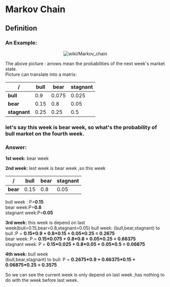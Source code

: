 # Markov Chain
## Definition
### An Example:
<p align="center">
<img   src="https://upload.wikimedia.org/wikipedia/commons/thumb/9/95/Finance_Markov_chain_example_state_space.svg/400px-Finance_Markov_chain_example_state_space.svg.png"    title="wiki/Markov_chain"  > 
</p>

The above picture : arrows mean the probabilities of the next week's market state.   
Picture can translate into a matrix:  

/|bull | bear | stagnant
---|---|---|---
**bull**|0.9|0.075|0.025
**bear**|0.15|0.8|0.05
**stagnant**|0.25|0.25|0.5

### let's say this week is bear week, so what's the probability of bull market on the fourth week.  

### Answer: 

**1st week:**  bear week 
 
**2nd week:** lest week is bear week ,so this week   
    
/|bull | bear | stagnant
---|---|---|---  
**bear**|0.15|0.8|0.05

bull week : P=**0.15**  
bear week:P=**0.8**  
stagnant week:P=**0.05**  
 
**3rd week:** this week is depend on last week(bull=0.15,bear=0.8,stagnant=0.05)
bull week: (bull,bear,stagnant) to bull :P = **0.15\*0.9 + 0.8\*0.15 + 0.05\*0.25 = 0.2675**  
bear week: P = **0.15\*0.075 + 0.8\*0.8 + 0.05\*0.25 = 0.66375**  
stagnant week: P = **0.15\*0.025 + 0.8\*0.05 + 0.05\*0.5 = 0.06875** 
 
**4th week:** bull week  
(bull,bear,stagnant) to bull: P = **0.2675\*0.9 + 0.66375\*0.15 + 0.06875\*0.25 = 0.3575**  

So we can see the current week is only depend on last week ,has nothing to do with the week before last week.